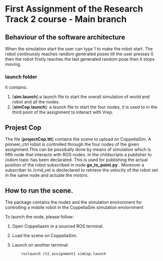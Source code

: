 # First Assignment of the Research Track 2 course - Main branch

## Behaviour of the software architecture

When the simulation start the user can type 1 to make the robot start. The robot continuosly reaches random generated poses till the user presses 0 then the robot firstly reaches the last generated random pose then it stops moving.

### launch folder

It contains:
1. [**sim.launch**]:a launch file to start the overall simulation of world and robot and all the nodes. 
2. [**simCop.launch**]: a launch file to start the four nodes, it is used to in the third point of the assignment to interact with Vrep.

## Projest Cop

The file [**projectCop.ttt**] contains the scene to upload on CoppeliaSim. A pioneer_ctrl robot is controlled through the four nodes of the given assignment.This can be possibally done by means of simulation which is fifth node that interacts with ROS nodes. In the childscripts a publisher to /odom topic has been declarated. This is used for publishing the actual position of the robot subscribed in node **go_to_point.py** . Moreover a subscriber to /cmd_vel is decleclared to retrieve the velocity of the robot set in the same node and actuate the motors.

## How to run the scene.
The package contains the nodes and the simulation environment for controlling a mobile robot in the CoppeliaSim simulation enviornment

To launch the node, please follow:
1. Open Coppeliasim in a sourced ROS terminal.
2. Load the scene on CoppeliaSim.
3. Launch on another terminal:

   ```
       roslaunch rt2_assignment1 simCop.launch
   ```